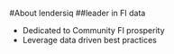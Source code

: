#About lendersiq
##leader in FI data
* Dedicated to Community FI prosperity
* Leverage data driven best practices